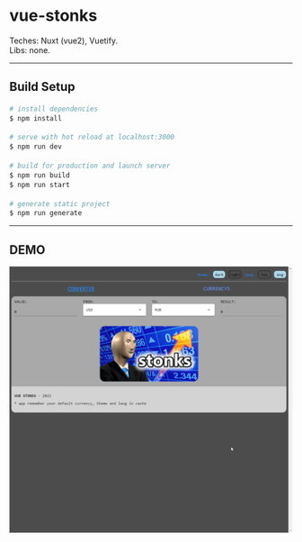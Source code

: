 # vue-stonks
Teches: Nuxt (vue2), Vuetify.
<br>
Libs: none.

<hr>

## Build Setup

```bash
# install dependencies
$ npm install

# serve with hot reload at localhost:3000
$ npm run dev

# build for production and launch server
$ npm run build
$ npm run start

# generate static project
$ npm run generate
```

<hr>

## DEMO
![Demo.gif](./demo.gif)
